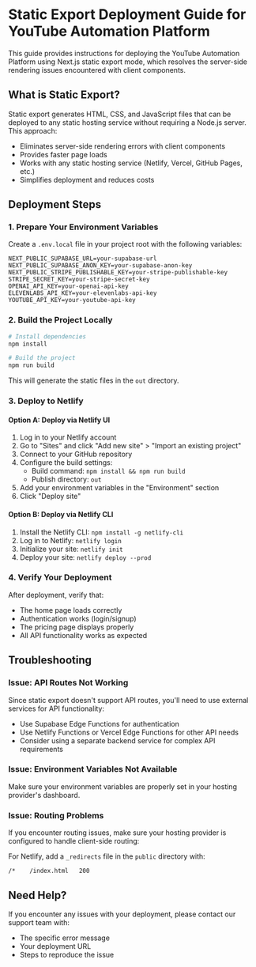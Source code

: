 # Static Export Deployment Guide for YouTube Automation Platform

This guide provides instructions for deploying the YouTube Automation Platform using Next.js static export mode, which resolves the server-side rendering issues encountered with client components.

## What is Static Export?

Static export generates HTML, CSS, and JavaScript files that can be deployed to any static hosting service without requiring a Node.js server. This approach:

- Eliminates server-side rendering errors with client components
- Provides faster page loads
- Works with any static hosting service (Netlify, Vercel, GitHub Pages, etc.)
- Simplifies deployment and reduces costs

## Deployment Steps

### 1. Prepare Your Environment Variables

Create a `.env.local` file in your project root with the following variables:

```
NEXT_PUBLIC_SUPABASE_URL=your-supabase-url
NEXT_PUBLIC_SUPABASE_ANON_KEY=your-supabase-anon-key
NEXT_PUBLIC_STRIPE_PUBLISHABLE_KEY=your-stripe-publishable-key
STRIPE_SECRET_KEY=your-stripe-secret-key
OPENAI_API_KEY=your-openai-api-key
ELEVENLABS_API_KEY=your-elevenlabs-api-key
YOUTUBE_API_KEY=your-youtube-api-key
```

### 2. Build the Project Locally

```bash
# Install dependencies
npm install

# Build the project
npm run build
```

This will generate the static files in the `out` directory.

### 3. Deploy to Netlify

#### Option A: Deploy via Netlify UI

1. Log in to your Netlify account
2. Go to "Sites" and click "Add new site" > "Import an existing project"
3. Connect to your GitHub repository
4. Configure the build settings:
   - Build command: `npm install && npm run build`
   - Publish directory: `out`
5. Add your environment variables in the "Environment" section
6. Click "Deploy site"

#### Option B: Deploy via Netlify CLI

1. Install the Netlify CLI: `npm install -g netlify-cli`
2. Log in to Netlify: `netlify login`
3. Initialize your site: `netlify init`
4. Deploy your site: `netlify deploy --prod`

### 4. Verify Your Deployment

After deployment, verify that:
- The home page loads correctly
- Authentication works (login/signup)
- The pricing page displays properly
- All API functionality works as expected

## Troubleshooting

### Issue: API Routes Not Working

Since static export doesn't support API routes, you'll need to use external services for API functionality:

- Use Supabase Edge Functions for authentication
- Use Netlify Functions or Vercel Edge Functions for other API needs
- Consider using a separate backend service for complex API requirements

### Issue: Environment Variables Not Available

Make sure your environment variables are properly set in your hosting provider's dashboard.

### Issue: Routing Problems

If you encounter routing issues, make sure your hosting provider is configured to handle client-side routing:

For Netlify, add a `_redirects` file in the `public` directory with:
```
/*    /index.html   200
```

## Need Help?

If you encounter any issues with your deployment, please contact our support team with:
- The specific error message
- Your deployment URL
- Steps to reproduce the issue
